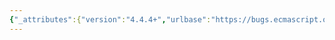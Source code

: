 ```yaml
---
{"_attributes":{"version":"4.4.4+","urlbase":"https://bugs.ecmascript.org/","maintainer":"dherman@mozilla.com"},"bug":{"bug_id":3459,"creation_ts":"2014-12-17 12:24:00 -0800","short_desc":"24.3.2.4 JA: Incorrect assertion in step 6","delta_ts":"2014-12-23 20:23:32 -0800","product":"Draft for 6th Edition","component":"technical issue","version":"Rev 29: December 06, 2014 Draft","rep_platform":"All","op_sys":"All","bug_status":"RESOLVED","resolution":"FIXED","priority":"Normal","bug_severity":"normal","everconfirmed":true,"reporter":{"uid":"andrebargull","name":"André Bargull"},"assigned_to":{"uid":"allen","name":"Allen Wirfs-Brock"},"long_desc":[{"commentid":11061,"comment_count":0,"who":{"uid":"andrebargull","name":"André Bargull"},"bug_when":"2014-12-17 12:24:12 -0800","thetext":"24.3.2.4 Runtime Semantics: JA Abstract Operation  \n\nRemove step 6 - no longer applicable."},{"commentid":11112,"comment_count":1,"who":{"uid":"allen","name":"Allen Wirfs-Brock"},"bug_when":"2014-12-19 15:25:34 -0800","thetext":"fixed in rev30 editor's draft"},{"commentid":11211,"comment_count":2,"who":{"uid":"allen","name":"Allen Wirfs-Brock"},"bug_when":"2014-12-23 20:23:32 -0800","thetext":"fixed in rev30"}]}}
---
```

